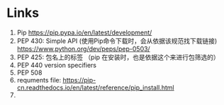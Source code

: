 
# Links
1. Pip  https://pip.pypa.io/en/latest/development/
2. PEP 430: Simple API (使用Pip命令下载时，会从依据该规范找下载链接)
    https://www.python.org/dev/peps/pep-0503/
3. PEP 425: 包名上的标签  （pip 在安装时，也是依据这个来进行包筛选的）
4. PEP 440 version specifiers
5. PEP 508 
6. requments file:  https://pip-cn.readthedocs.io/en/latest/reference/pip_install.html
7. 




